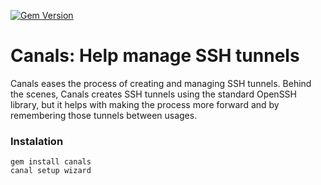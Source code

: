 [![Gem Version](https://badge.fury.io/rb/canals.svg)](https://badge.fury.io/rb/canals)

# Canals: Help manage SSH tunnels

Canals eases the process of creating and managing SSH tunnels.
Behind the scenes, Canals creates SSH tunnels using the standard OpenSSH library, but it helps with making the process more forward and by remembering those tunnels between usages.

### Instalation

```
gem install canals
canal setup wizard
```
